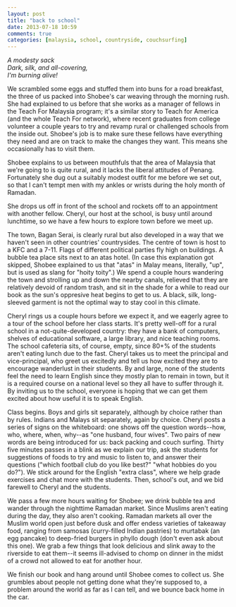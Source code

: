 ```yaml
---
layout: post
title: "back to school"
date: 2013-07-18 10:59
comments: true
categories: [malaysia, school, countryside, couchsurfing]
---
```


<em>A modesty sack<br/>
Dark, silk, and all-covering,<br/>
I'm burning alive!</em>

We scrambled some eggs and stuffed them into buns for a road breakfast, the three of us packed into Shobee's car weaving through the morning rush.  She had explained to us before that she works as a manager of fellows in the Teach For Malaysia program; it's a similar story to Teach for America (and the whole Teach For network), where recent graduates from college volunteer a couple years to try and revamp rural or challenged schools from the inside out.  Shobee's job is to make sure these fellows have everything they need and are on track to make the changes they want.  This means she occasionally has to visit them.

Shobee explains to us between mouthfuls that the area of Malaysia that we're going to is quite rural, and it lacks the liberal attitudes of Penang.  Fortunately she dug out a suitably modest outfit for me before we set out, so that I can't tempt men with my ankles or wrists during the holy month of Ramadan.

She drops us off in front of the school and rockets off to an appointment with another fellow.  Cheryl, our host at the school, is busy until around lunchtime, so we have a few hours to explore town before we meet up.

The town, Bagan Serai, is clearly rural but also developed in a way that we haven't seen in other countries' countrysides.  The centre of town is host to a KFC and a 7-11.  Flags of different political parties fly high on buildings.  A bubble tea place sits next to an atas hotel.  (In case this explanation got skipped, Shobee explained to us that "atas" in Malay means, literally, "up", but is used as slang for "hoity toity".)  We spend a couple hours wandering the town and strolling up and down the nearby canals, relieved that they are relatively devoid of random trash, and sit in the shade for a while to read our book as the sun's oppresive heat begins to get to us.  A black, silk, long-sleeved garment is not the optimal way to stay cool in this climate.

Cheryl rings us a couple hours before we expect it, and we eagerly agree to a tour of the school before her class starts.  It's pretty well-off for a rural school in a not-quite-developed country: they have a bank of computers, shelves of educational software, a large library, and nice teaching rooms.  The school cafeteria sits, of course, empty, since 80+% of the students aren't eating lunch due to the fast.  Cheryl takes us to meet the principal and vice-principal, who greet us excitedly and tell us how excited they are to encourage wanderlust in their students.  By and large, none of the students feel the need to learn English since they mostly plan to remain in town, but it is a required course on a national level so they all have to suffer through it.  By inviting us to the school, everyone is hoping that we can get them excited about how useful it is to speak English.

Class begins.  Boys and girls sit separately, although by choice rather than by rules.  Indians and Malays sit separately, again by choice.  Cheryl posts a series of signs on the whiteboard: one shows off the question words--how, who, where, when, why--as "one husband, four wives".  Two pairs of new words are being introduced for us: back packing and couch surfing.  Thirty five minutes passes in a blink as we explain our trip, ask the students for suggestions of foods to try and music to listen to, and answer their questions ("which football club do you like best?" "what hobbies do you do?").  We stick around for the English "extra class", where we help grade exercises and chat more with the students.  Then, school's out, and we bid farewell to Cheryl and the students.

We pass a few more hours waiting for Shobee; we drink bubble tea and wander through the nighttime Ramadan market.  Since Muslims aren't eating during the day, they also aren't cooking.  Ramadan markets all over the Muslim world open just before dusk and offer endess varieties of takeaway food, ranging from samosas (curry-filled Indian pastries) to murtabak (an egg pancake) to deep-fried burgers in phyllo dough (don't even ask about this one).  We grab a few things that look delicious and slink away to the riverside to eat them--it seems ill-advised to chomp on dinner in the midst of a crowd not allowed to eat for another hour.

We finish our book and hang around until Shobee comes to collect us.  She grumbles about people not getting done what they're supposed to, a problem around the world as far as I can tell, and we bounce back home in the car.

